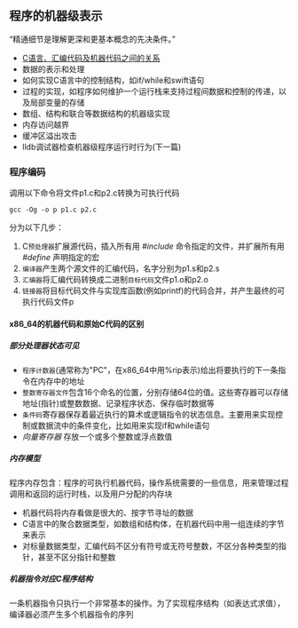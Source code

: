 ## 程序的机器级表示

“精通细节是理解更深和更基本概念的先决条件。”

- [C语言、汇编代码及机器代码之间的关系](#程序编码)
- 数据的表示和处理
- 如何实现C语言中的控制结构，如if/while和swift语句
- 过程的实现，如程序如何维护一个运行栈来支持过程间数据和控制的传递，以及局部变量的存储
- 数组、结构和联合等数据结构的机器级实现
- 内存访问越界
- 缓冲区溢出攻击 
- lldb调试器检查机器级程序运行时行为(下一篇)

### 程序编码

调用以下命令将文件p1.c和p2.c转换为可执行代码
```
gcc -Og -o p p1.c p2.c
```
分为以下几步：

1. C`预处理器`扩展源代码，插入所有用 *#include* 命令指定的文件，并扩展所有用 *#define* 声明指定的宏
2. `编译器`产生两个源文件的汇编代码，名字分别为p1.s和p2.s
3. `汇编器`将汇编代码转换成二进制`目标代码`文件p1.o和p2.o
4. `链接器`将目标代码文件与实现库函数(例如printf)的代码合并，并产生最终的可执行代码文件p

#### x86_64的机器代码和原始C代码的区别

##### 部分处理器状态可见

- `程序计数器`(通常称为"PC"，在x86_64中用%rip表示)给出将要执行的下一条指令在内存中的地址
- `整数寄存器文件`包含16个命名的位置，分别存储64位的值。这些寄存器可以存储地址(指针)或整数数据、记录程序状态、保存临时数据等
- `条件码`寄存器保存着最近执行的算术或逻辑指令的状态信息。主要用来实现控制或数据流中的条件变化，比如用来实现if和while语句
- *向量寄存器* 存放一个或多个整数或浮点数值

##### 内存模型

程序内存包含：程序的可执行机器代码，操作系统需要的一些信息，用来管理过程调用和返回的运行时栈，以及用户分配的内存块

- 机器代码将内存看做是很大的、按字节寻址的数据
- C语言中的聚合数据类型，如数组和结构体，在机器代码中用一组连续的字节来表示
- 对标量数据类型，汇编代码不区分有符号或无符号整数，不区分各种类型的指针，甚至不区分指针和整数

##### 机器指令对应C程序结构

一条机器指令只执行一个非常基本的操作。为了实现程序结构（如表达式求值），编译器必须产生多个机器指令的序列

#### 
